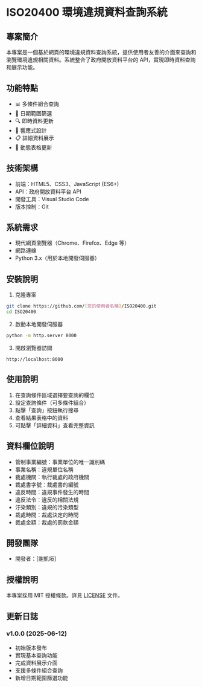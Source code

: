 # ISO20400 環境違規資料查詢系統

## 專案簡介
本專案是一個基於網頁的環境違規資料查詢系統，提供使用者友善的介面來查詢和瀏覽環境違規相關資料。系統整合了政府開放資料平台的 API，實現即時資料查詢和展示功能。

## 功能特點
- 📊 多條件組合查詢
- 📅 日期範圍篩選
- 🔍 即時資料更新
- 📱 響應式設計
- 📋 詳細資料展示
- 🔄 動態表格更新

## 技術架構
- 前端：HTML5、CSS3、JavaScript (ES6+)
- API：政府開放資料平台 API
- 開發工具：Visual Studio Code
- 版本控制：Git

## 系統需求
- 現代網頁瀏覽器（Chrome、Firefox、Edge 等）
- 網路連線
- Python 3.x（用於本地開發伺服器）

## 安裝說明
1. 克隆專案
```bash
git clone https://github.com/[您的使用者名稱]/ISO20400.git
cd ISO20400
```

2. 啟動本地開發伺服器
```bash
python -m http.server 8000
```

3. 開啟瀏覽器訪問
```
http://localhost:8000
```

## 使用說明
1. 在查詢條件區域選擇要查詢的欄位
2. 設定查詢條件（可多條件組合）
3. 點擊「查詢」按鈕執行搜尋
4. 查看結果表格中的資料
5. 可點擊「詳細資料」查看完整資訊

## 資料欄位說明
- 管制事業編號：事業單位的唯一識別碼
- 事業名稱：違規單位名稱
- 裁處機關：執行裁處的政府機關
- 裁處書字號：裁處書的編號
- 違反時間：違規事件發生的時間
- 違反法令：違反的相關法規
- 汙染類別：違規的污染類型
- 裁處時間：裁處決定的時間
- 裁處金額：裁處的罰款金額

## 開發團隊
- 開發者：[謝凱垣]

## 授權說明
本專案採用 MIT 授權條款。詳見 [LICENSE](LICENSE) 文件。

## 更新日誌
### v1.0.0 (2025-06-12)
- 初始版本發布
- 實現基本查詢功能
- 完成資料展示介面
- 支援多條件組合查詢
- 新增日期範圍篩選功能 

